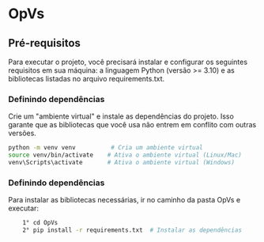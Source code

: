 # OpVs

## Pré-requisitos

Para executar o projeto, você precisará instalar e configurar os seguintes requisitos em sua máquina: a linguagem Python (versão >= 3.10) e as bibliotecas listadas no arquivo requirements.txt.

### Definindo dependências
Crie um "ambiente virtual" e instale as dependências do projeto. Isso garante que as bibliotecas que você usa não entrem em conflito com outras versões.
```bash
python -m venv venv          # Cria um ambiente virtual
source venv/bin/activate    # Ativa o ambiente virtual (Linux/Mac)
venv\Scripts\activate       # Ativa o ambiente virtual (Windows)
```
### Definindo dependências
Para instalar as bibliotecas necessárias, ir no caminho da pasta OpVs e executar:
```bash
    1° cd OpVs
    2° pip install -r requirements.txt  # Instalar as dependências
```

